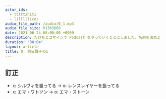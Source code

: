 ```yaml
---
actor_ids:
  - tttttahiti
  - lilllllicos
audio_file_path: /audio/0_1.mp3
audio_file_size: 91363869
date: 2021-06-24 00:00:00 +0900
description: たひちとコサインで Podcast をやっていくことにしました。名前を決めようとしたのですが話がロキ、MCU 沼、スパイダーマン、AoS、ガーディアンズ・オブ・ギャラクシーと脱線していきます……
duration: "38:04"
layout: article
title: 0. 前日譚その1
---
```


## 訂正
- x: シルヴィを狙ってる -> o: レンスレイヤーを狙ってる
- x: エマ・ワトソン -> o: エマ・ストーン
